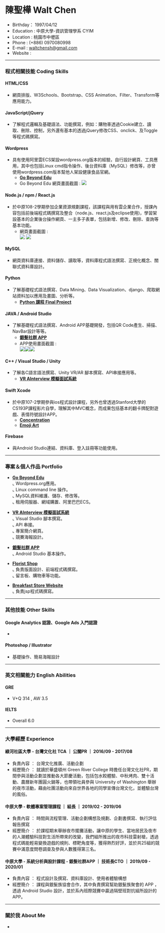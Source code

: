 # 陳聖樺 Walt Chen
- Birthday： 1997/04/12 <br>
- Education : 中原大學-資訊管理學系 CYIM <br>
- Location : 桃園市中壢區 <br>
- Phone : (+886) 0970080998 <br>
- E-mail : waltchensh@gmail.com <br>
- Website : <br>

<hr>

### 程式相關技能 Coding Skills

#### HTML/CSS 
- 網頁排版、W3Schools、Bootstrap、CSS Animation、Filter、Transform等應用能力。

#### JavaScript/jQuery
- 了解程式邏輯及基礎語法、功能撰寫，例如：購物車透過Cookie建立、讀取、刪除、控制，另外還有基本的透過jQuery修改CSS、onclick、及Toggle等程式碼撰寫。

#### Wordpress
- 具有使用阿里雲ECS架設wordpress.org版本的經驗，自行設計網頁、工具應用，其中也包括Linux cmd指令操作、後台資料庫（MySQL）修改等，亦曾使用wordpress.com版本幫他人架設健康食品官網。
  * <a href="http://47.96.87.69/" target="_blank"><B>Go Beyond Edu</B></a>
  * Go Beyond Edu 網頁畫面截圖 : ![](https://github.com/waltchensh/GoBeyondEdu/blob/master/GoBeyondEdu.png)

#### Node.js / npm / React.js
- 於中原108-2學期參加企業資源規劃課程，該課程與用有雲企業合作，授課內容包括前後端程式碼撰寫及整合（node.js、react.js及eclipse使用)，學習架設基本的企業後台操作網頁、一主多子表單，包括新增、修改、刪除、查詢等基本功能。
  * 網頁畫面截圖 : <br>
  ![](https://github.com/waltchensh/masterdetail-many/blob/master/masterdetail-many.png)
  ![](https://github.com/waltchensh/masterdetail-many/blob/master/masterdetail-many-add.png)
  
#### MySQL
- 網頁資料庫連接、資料儲存、讀取等，資料庫程式語法撰寫、正規化概念、關聯式資料庫設計。

#### Python
- 了解基礎程式語法撰寫、Data Mining、Data Visualization、django、爬取網站資料加以應用及畫圖、分析等。
  * <a href="" target="_blank"><B>Python 課程 Final Project</B></a>

#### JAVA / Android Studio
- 了解基礎程式語法撰寫、Android APP基礎開發，包括QR Code產生、掃描、NavBar設計等等。
  * <a href="" target="_blank"><B>銀髮社群 APP</B></a>
  * APP使用畫面截圖 : <br>
    ![](https://github.com/waltchensh/Android_ElderApp/blob/master/elder-app.png)![](https://github.com/waltchensh/Android_ElderApp/blob/master/elder-app.png)![](https://github.com/waltchensh/Android_ElderApp/blob/master/elder-app.png)

#### C++ / Visual Studio / Unity
- 了解各C語言語法撰寫、Unity VR/AR 腳本撰寫、API串接應用等。
  * <a href="" target="_blank"><B>VR AInterview 模擬面試系統</B></a>

#### Swift Xcode
- 於中原107-2學期參與ios程式設計課程，另外也曾透過Stanford大學的CS193P課程影片自學，理解其中MVC概念，而成果包括基本的翻卡牌配對遊戲、表情符號設計APP。
  * <a href="" target="_blank"><B>Concentration</B></a>
  * <a href="" target="_blank"><B>Emoji Art</B></a>

#### Firebase
- 與Android Studio連結、資料庫、登入註冊等功能使用。

<hr>


### 專案＆個人作品 Portfolio

- <a href="http://47.96.87.69/" target="_blank"><B>Go Beyond Edu</B></a> <br>
  ⌞ Wordpress.org應用。 <br>
  ⌞ Linux command line 操作。 <br>
  ⌞ MySQL資料維護、儲存、修改等。 <br>
  ⌞ 租用伺服器、網域購置、阿里巴巴ECS。

- <a href="" target="_blank"><B>VR AInterview 模擬面試系統</B></a> <br>
  ⌞ Visual Studio 腳本撰寫。<br>
  ⌞ API 串接。<br>
  ⌞ 專案簡介網頁。<br>
  ⌞ 競賽海報設計。<br>
  
- <a href="" target="_blank"><B>銀髮社群 APP</B></a> <br>
  ⌞ Android Studio 基本操作。 <br>
  
- <a href="" target="_blank"><B>Florist Shop</B></a> <br>
  ⌞ 負責版面設計、前端程式碼撰寫。 <br>
  ⌞ 留言板、購物車等功能。<br>
  
- <a href="" target="_blank"><B>Breakfast Store Website</B></a> <br>
  ⌞ 負責jsp程式碼撰寫。 <br>
  
<hr>

### 其他技能 Other Skills

#### Google Analytics 認證、Google Ads 入門認證
-

#### Photoshop / Illustrator
- 基礎操作、簡易海報設計

<hr>

### 英文相關能力 English Abilities

#### GRE
- V+Q 314 , AW 3.5

#### IELTS
- Overall 6.0

<hr>

### 大學經歷 Experience

#### 綠河社區大學 - 台灣文化社 TCA ｜ 公關PR ｜ 2016/09 - 2017/08
* 負責內容 ： 台灣文化推廣、活動企劃 
* 經歷簡介 ： 就讀於華盛頓州 Green River College 時擔任台灣文化社PR，期間參與活動企劃並推動各大節慶活動，包括包水餃體驗、中秋烤肉、雙十活動、農曆新年團圓火鍋等，也帶領社員參與 University of Washington 舉辦的夜市活動，藉由社團活動向來自世界各地的同學宣傳台灣文化，並體驗台灣的風俗。

####  中原大學 - 軟體專案管理課程 ｜ 組長 ｜ 2019/02 - 2019/06
* 負責內容 ： 時間與流程管理、活動企劃構想及規劃、企劃書撰寫、執行評估報告撰寫
* 經歷簡介 ： 於課程期末舉辦夜市擺攤活動，讓中原的學生、當地居民及夜市的人潮體驗科技對生活所帶來的改變，我們組所推出的夜市科技雷射槍，透過程式碼能輕易變換遊戲的規則、標靶角度等，獲得熱烈好評，並於共25組的競賽中滿意度問卷調查及參與人數獲得第三名。

#### 中原大學 - 系統分析與設計課程 - 銀髮社群APP ｜ 技術長CTO ｜ 2019/09 - 2020/01
* 負責內容 ： 程式設計及撰寫、資料庫設計、使用者體驗構想
* 經歷簡介 ： 課程與銀髮族協會合作，其中負責撰寫幫助銀髮族聚會的 APP ，透過 Android Studio 設計，並於系內班際競賽中贏過隔壁班對抗組所設計的APP。

<hr>

### 關於我 About Me
- 
